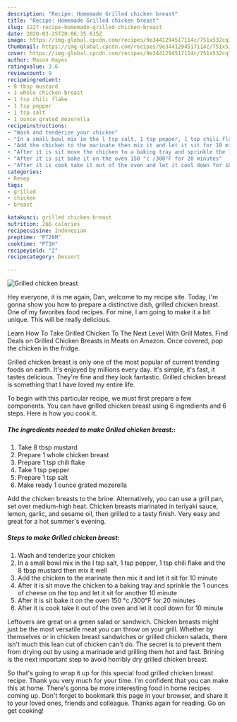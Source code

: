 ```yaml
---
description: "Recipe: Homemade Grilled chicken breast"
title: "Recipe: Homemade Grilled chicken breast"
slug: 1227-recipe-homemade-grilled-chicken-breast
date: 2020-03-25T20:06:35.615Z
image: https://img-global.cpcdn.com/recipes/9e3441294517114c/751x532cq70/grilled-chicken-breast-recipe-main-photo.jpg
thumbnail: https://img-global.cpcdn.com/recipes/9e3441294517114c/751x532cq70/grilled-chicken-breast-recipe-main-photo.jpg
cover: https://img-global.cpcdn.com/recipes/9e3441294517114c/751x532cq70/grilled-chicken-breast-recipe-main-photo.jpg
author: Mason Hayes
ratingvalue: 3.6
reviewcount: 9
recipeingredient:
- 8 tbsp mustard
- 1 whole chicken breast
- 1 tsp chili flake
- 1 tsp pepper
- 1 tsp salt
- 1 ounce grated mozerella
recipeinstructions:
- "Wash and tenderize your chicken"
- "In a small bowl mix in the l tsp salt, 1 tsp pepper, 1 tsp chili flake and the 8 tbsp mustard then mix it well"
- "Add the chicken to the marinate then mix it and let it sit for 10 minute"
- "After it is sit move the chicken to a baking tray and sprinkle the 1 ounces of cheese on the top and let it sit for another 10 minute"
- "After it is sit bake it on the oven 150 °c /300°F for 20 minutes"
- "After it is cook take it out of the oven and let it cool down for 10 minute"
categories:
- Resep
tags:
- grilled
- chicken
- breast

katakunci: grilled chicken breast
nutrition: 266 calories
recipecuisine: Indonesian
preptime: "PT28M"
cooktime: "PT1H"
recipeyield: "2"
recipecategory: Dessert

---
```



![Grilled chicken breast](https://img-global.cpcdn.com/recipes/9e3441294517114c/751x532cq70/grilled-chicken-breast-recipe-main-photo.jpg)

Hey everyone, it is me again, Dan, welcome to my recipe site. Today, I'm gonna show you how to prepare a distinctive dish, grilled chicken breast. One of my favorites food recipes. For mine, I am going to make it a bit unique. This will be really delicious.

Learn How To Take Grilled Chicken To The Next Level With Grill Mates. Find Deals on Grilled Chicken Breasts in Meats on Amazon. Once covered, pop the chicken in the fridge.

Grilled chicken breast is only one of the most popular of current trending foods on earth. It's enjoyed by millions every day. It's simple, it's fast, it tastes delicious. They're fine and they look fantastic. Grilled chicken breast is something that I have loved my entire life.


To begin with this particular recipe, we must first prepare a few components. You can have grilled chicken breast using 6 ingredients and 6 steps. Here is how you cook it.

##### The ingredients needed to make Grilled chicken breast::

1. Take 8 tbsp mustard
1. Prepare 1 whole chicken breast
1. Prepare 1 tsp chili flake
1. Take 1 tsp pepper
1. Prepare 1 tsp salt
1. Make ready 1 ounce grated mozerella


Add the chicken breasts to the brine. Alternatively, you can use a grill pan, set over medium-high heat. Chicken breasts marinated in teriyaki sauce, lemon, garlic, and sesame oil, then grilled to a tasty finish. Very easy and great for a hot summer&#39;s evening. 

##### Steps to make Grilled chicken breast:

1. Wash and tenderize your chicken
1. In a small bowl mix in the l tsp salt, 1 tsp pepper, 1 tsp chili flake and the 8 tbsp mustard then mix it well
1. Add the chicken to the marinate then mix it and let it sit for 10 minute
1. After it is sit move the chicken to a baking tray and sprinkle the 1 ounces of cheese on the top and let it sit for another 10 minute
1. After it is sit bake it on the oven 150 °c /300°F for 20 minutes
1. After it is cook take it out of the oven and let it cool down for 10 minute


Leftovers are great on a green salad or sandwich. Chicken breasts might just be the most versatile meat you can throw on your grill. Whether by themselves or in chicken breast sandwiches or grilled chicken salads, there isn&#39;t much this lean cut of chicken can&#39;t do. The secret is to prevent them from drying out by using a marinade and grilling them hot and fast. Brining is the next important step to avoid horribly dry grilled chicken breast. 

So that's going to wrap it up for this special food grilled chicken breast recipe. Thank you very much for your time. I'm confident that you can make this at home. There's gonna be more interesting food in home recipes coming up. Don't forget to bookmark this page in your browser, and share it to your loved ones, friends and colleague. Thanks again for reading. Go on get cooking!
